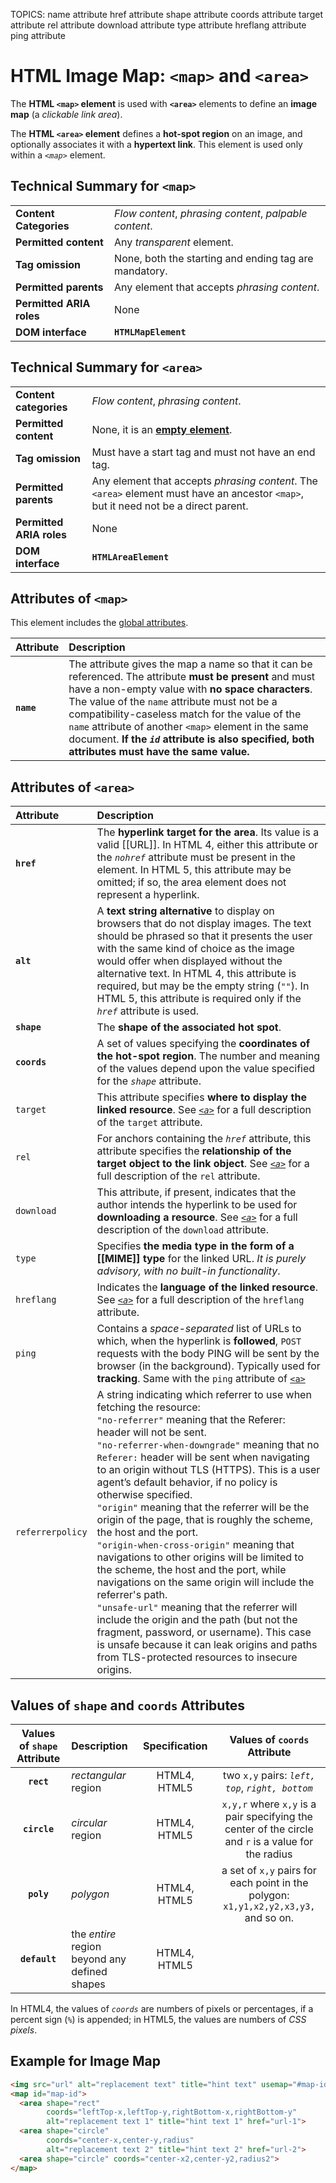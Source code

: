 TOPICS: <map>
        <area>
        <map> name attribute
        <area> href attribute
        <area> shape attribute
        <area> coords attribute
        <area> target attribute
        <area> rel attribute
        <area> download attribute
        <area> type attribute
        <area> hreflang attribute
        <area> ping attribute

# HTML Image Map: `<map>` and `<area>`

The **HTML `<map>` element** is used with **`<area>`** elements to define an
**image map** (a *clickable link area*).

The **HTML `<area>` element** defines a **hot-spot region** on an image, and optionally associates it
with a **hypertext link**. This element is used only within a *`<map>`* element.

## Technical Summary for `<map>`

|  |  |
| :-- | :-- |
| **Content Categories** | *Flow content*, *phrasing content*, *palpable content*. |
| **Permitted content** | Any *transparent* element. |
| **Tag omission** | None, both the starting and ending tag are mandatory. |
| **Permitted parents** | Any element that accepts *phrasing content*. |
| **Permitted ARIA roles** | None |
| **DOM interface** | **`HTMLMapElement`** |

## Technical Summary for `<area>`

|  |  |
| :-- | :-- |
| **Content categories** | *Flow content*, *phrasing content*.|
| **Permitted content** | None, it is an **[empty element](/en/webfrontend/empty_element)**.|
| **Tag omission** | Must have a start tag and must not have an end tag.|
| **Permitted parents** | Any element that accepts *phrasing content*. The `<area>` element must have an ancestor `<map>`, but it need not be a direct parent. |
| **Permitted ARIA roles** | None |
| **DOM interface** | **`HTMLAreaElement`** |

## Attributes of `<map>`

This element includes the [global attributes](/en/webfrontend/HTML_Global_Attributes).

| Attribute | Description |
| :-- | :-- |
| **`name`** | The attribute gives the map a name so that it can be referenced. The attribute **must be present** and must have a non-empty value with **no space characters**. The value of the `name` attribute must not be a compatibility-caseless match for the value of the `name` attribute of another `<map>` element in the same document. **If the *`id`* attribute is also specified, both attributes must have the same value.**

## Attributes of `<area>`

| Attribute | Description |
| :-- | :-- |
| **`href`** | The **hyperlink target for the area**. Its value is a valid [[URL]]. In HTML 4, either this attribute or the *`nohref`* attribute must be present in the element. In HTML 5, this attribute may be omitted; if so, the area element does not represent a hyperlink. |
| **`alt`** | A **text string alternative** to display on browsers that do not display images. The text should be phrased so that it presents the user with the same kind of choice as the image would offer when displayed without the alternative text. In HTML 4, this attribute is required, but may be the empty string (`""`). In HTML 5, this attribute is required only if the *`href`* attribute is used. |
| **`shape`** | The **shape of the associated hot spot**. |
| **`coords`** | A set of values specifying the **coordinates of the hot-spot region**. The number and meaning of the values depend upon the value specified for the *`shape`* attribute. |
| `target` | This attribute specifies **where to display the linked resource**. See *[`<a>`](/en/webfrontend/<a>)* for a full description of the `target` attribute. |
| `rel` | For anchors containing the *`href`* attribute, this attribute specifies the **relationship of the target object to the link object**. See *[`<a>`](/en/webfrontend/<a>)* for a full description of the `rel` attribute. |
| `download` | This attribute, if present, indicates that the author intends the hyperlink to be used for **downloading a resource**. See *[`<a>`](/en/webfrontend/<a>)* for a full description of the `download` attribute. |
| `type` | Specifies **the media type in the form of a [[MIME]] type** for the linked URL. *It is purely advisory, with no built-in functionality*. |
| `hreflang` | Indicates the **language of the linked resource**. See *[`<a>`](/en/webfrontend/<a>)* for a full description of the `hreflang` attribute. |
| `ping` | Contains a *space-separated* list of URLs to which, when the hyperlink is **followed**, `POST` requests with the body PING will be sent by the browser (in the background). Typically used for **tracking**. Same with the `ping` attribute of [`<a>`](/en/webfrontend/<a>) |
| `referrerpolicy` | A string indicating which referrer to use when fetching the resource:<br>`"no-referrer"` meaning that the Referer: header will not be sent.<br>`"no-referrer-when-downgrade"` meaning that no `Referer:` header will be sent when navigating to an origin without TLS (HTTPS). This is a user agent’s default behavior, if no policy is otherwise specified.<br>`"origin"` meaning that the referrer will be the origin of the page, that is roughly the scheme, the host and the port.<br>`"origin-when-cross-origin"` meaning that navigations to other origins will be limited to the scheme, the host and the port, while navigations on the same origin will include the referrer's path.<br>`"unsafe-url"` meaning that the referrer will include the origin and the path (but not the fragment, password, or username). This case is unsafe because it can leak origins and paths from TLS-protected resources to insecure origins.

## Values of `shape` and `coords` Attributes

| Values of `shape` Attribute | Description | Specification | Values of `coords` Attribute |
| :--: | :-- | :--: | :--: |
| **`rect`** | *rectangular* region | HTML4, HTML5 | two `x,y` pairs: *`left, top`*, *`right, bottom`* |
| **`circle`** | *circular* region | HTML4, HTML5 | `x,y,r` where `x,y` is a pair specifying the center of the circle and `r` is a value for the radius |
| **`poly`** | *polygon* | HTML4, HTML5 | a set of `x,y` pairs for each point in the polygon: `x1,y1,x2,y2,x3,y3,` and so on.
| **`default`** | the *entire* region beyond any defined shapes | HTML4, HTML5 |

In HTML4, the values of *`coords`* are numbers of pixels or percentages, if a percent sign (`%`) is appended;
in HTML5, the values are numbers of *CSS pixels*.

## Example for Image Map

```html
<img src="url" alt="replacement text" title="hint text" usemap="#map-id">
<map id="map-id">
  <area shape="rect"
        coords="leftTop-x,leftTop-y,rightBottom-x,rightBottom-y"
        alt="replacement text 1" title="hint text 1" href="url-1">
  <area shape="circle"
        coords="center-x,center-y,radius"
        alt="replacement text 2" title="hint text 2" href="url-2">
  <area shape="circle" coords="center-x2,center-y2,radius2">
</map>
```
